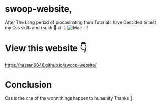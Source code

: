 # swoop-website,
After The Long period of procasinating from Tutorial I have Descided to test my Css skills and i suck 💩 at it.
![iMac - 3](https://user-images.githubusercontent.com/96440779/174457740-ca9fc91a-2ed3-4a14-8882-d76ee40cec91.png)
# View this website 👇
https://hassan6846.github.io/swoop-website/
# Conclusion
Css is the one of the worst things happen to humanity Thanks 🙏.
